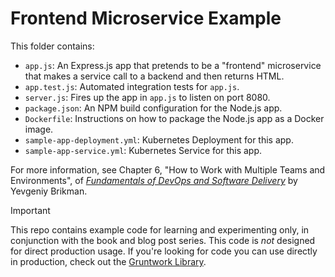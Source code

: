 # Frontend Microservice Example 

This folder contains:

* `app.js`: An Express.js app that pretends to be a "frontend" microservice that makes a service call to a backend and
  then returns HTML.
* `app.test.js`: Automated integration tests for `app.js`.
* `server.js`: Fires up the app in `app.js` to listen on port 8080.
* `package.json`: An NPM build configuration for the Node.js app.
* `Dockerfile`: Instructions on how to package the Node.js app as a Docker image.
* `sample-app-deployment.yml`: Kubernetes Deployment for this app.
* `sample-app-service.yml`: Kubernetes Service for this app.

For more information, see Chapter 6, "How to Work with Multiple Teams and Environments", of [_Fundamentals of DevOps 
and Software Delivery_](https://www.fundamentals-of-devops.com) by Yevgeniy Brikman.

> [!IMPORTANT]  
> This repo contains example code for learning and experimenting only, in conjunction with the book and blog post
> series. This code is _not_ designed for direct production usage. If you're looking for code you can use directly in
> production, check out the [Gruntwork Library](https://www.gruntwork.io/products/library).
